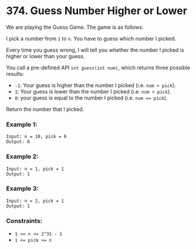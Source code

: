# 374. Guess Number Higher or Lower

We are playing the Guess Game. The game is as follows:

I pick a number from `1` to `n`. You have to guess which number I picked.

Every time you guess wrong, I will tell you whether the number I picked is higher or lower than your guess.

You call a pre-defined API `int guess(int num)`, which returns three possible results:

- `-1`: Your guess is higher than the number I picked (i.e. `num > pick`).
- `1`: Your guess is lower than the number I picked (i.e. `num < pick`).
- `0`: your guess is equal to the number I picked (i.e. `num == pick`).

Return the number that I picked.

### Example 1:

```
Input: n = 10, pick = 6
Output: 6
```

### Example 2:

```
Input: n = 1, pick = 1
Output: 1
```

### Example 3:

```
Input: n = 2, pick = 1
Output: 1
```

### Constraints:

- `1 <= n <= 2^31 - 1`
- `1 <= pick <= n`
